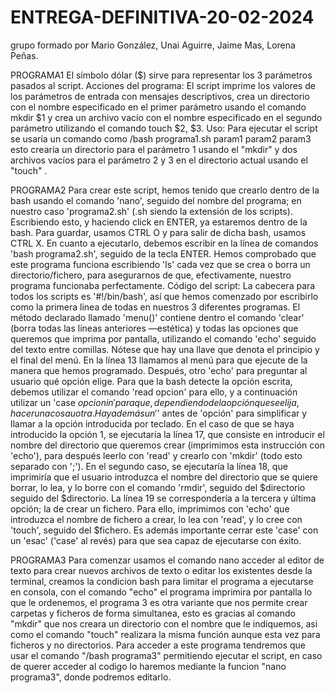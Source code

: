 # ENTREGA-DEFINITIVA-20-02-2024
grupo formado por Mario González, Unai Aguirre, Jaime Mas, Lorena Peñas.

PROGRAMA1
El símbolo dólar ($) sirve para representar los 3 parámetros pasados al script.
Acciones del programa:
El script imprime los valores de los parámetros de entrada con mensajes descriptivos, crea un directorio con el nombre especificado en el primer parámetro usando el comando mkdir $1 y crea un archivo vacío con el nombre especificado en el segundo parámetro utilizando el comando touch $2, $3.
Uso:
Para ejecutar el script se usaría un comando como
/bash programa1.sh param1 param2 param3
esto crearía un directorio para el parámetro 1 usando el "mkdir"  y dos archivos vacíos para el parámetro 2 y 3 en el directorio actual usando el "touch" .

PROGRAMA2
Para crear este script, hemos tenido que crearlo dentro de la bash usando el comando 'nano', seguido del nombre del programa; en nuestro caso 'programa2.sh' (.sh siendo la extensión de los scripts). Escribiendo esto, y haciendo click en ENTER, ya estaremos dentro de la bash. Para guardar, usamos CTRL O y para salir de dicha bash, usamos CTRL X. En cuanto a ejecutarlo, debemos escribir en la línea de comandos 'bash programa2.sh', seguido de la tecla ENTER. Hemos comprobado que este programa funciona escribiendo 'ls' cada vez que se crea o borra un directorio/fichero, para asegurarnos de que, efectivamente, nuestro programa funcionaba perfectamente. Código del script: La cabecera para todos los scripts es '#!/bin/bash', así que hemos comenzado por escribirlo como la primera linea de todas en nuestros 3 diferentes programas. El método declarado llamado 'menu()' contiene dentro el comando 'clear' (borra todas las líneas anteriores —estética) y todas las opciones que queremos que imprima por pantalla, utilizando el comando 'echo' seguido del texto entre comillas. Nótese que hay una llave que denota el principio y el final del menú. En la línea 13 llamamos al menú para que ejecute de la manera que hemos programado. Después, otro 'echo' para preguntar al usuario qué opción elige. Para que la bash detecte la opción escrita, debemos utilizar el comando 'read opcion' para ello, y a continuación utilizar un 'case $opcion in' para que, dependiendo de la opción que se elija, hacer una cosa u otra. Hay además un '$' antes de 'opción' para simplificar y llamar a la opción introducida por teclado. En el caso de que se haya introducido la opción 1, se ejecutaría la línea 17, que consiste en introducir el nombre del directorio que queremos crear (imprimimos esta instrucción con 'echo'), para después leerlo con 'read' y crearlo con 'mkdir' (todo esto separado con ';'). En el segundo caso, se ejecutaría la línea 18, que imprimiría que el usuario introduzca el nombre del directorio que se quiere borrar, lo lea, y lo borre con el comando 'rmdir', seguido del $directorio seguido del $directorio. La línea 19 se correspondería a la tercera y última opción; la de crear un fichero. Para ello, imprimimos con 'echo' que introduzca el nombre de fichero a crear, lo lea con 'read', y lo cree con 'touch', seguido del $fichero. Es además importante cerrar este 'case' con un 'esac' ('case' al revés) para que sea capaz de ejecutarse con éxito.

PROGRAMA3
Para comenzar usamos el comando nano acceder al editor de texto para crear nuevos archivos de texto o editar los existentes desde la terminal, creamos la condicion bash para limitar el programa a ejecutarse en consola, con el comando "echo" el programa imprimira por pantalla lo que le ordenemos, el programa 3 es otra variante que nos permite crear carpetas y ficheros de forma simultanea, esto es gracias al comando "mkdir" que nos creara un directorio con el nombre que le indiquemos, asi como el comando "touch" realizara la misma función aunque esta vez para ficheros y no directorios. Para acceder a este programa tendremos que usar el comando "/bash programa3" permitiendo ejecutar el script, en caso de querer acceder al codigo lo haremos mediante la funcion "nano programa3", donde podremos editarlo.

